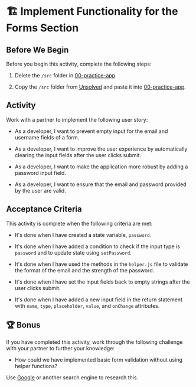 # 🏗️ Implement Functionality for the Forms Section

## Before We Begin

Before you begin this activity, complete the following steps:

1. Delete the `/src` folder in [00-practice-app](../00-practice-app/).

2. Copy the `/src` folder from [Unsolved](./Unsolved/) and paste it into [00-practice-app](../00-practice-app/).

## Activity

Work with a partner to implement the following user story:

* As a developer, I want to prevent empty input for the email and username fields of a form.
  
* As a developer, I want to improve the user experience by automatically clearing the input fields after the user clicks submit.

* As a developer, I want to make the application more robust by adding a password input field.

* As a developer, I want to ensure that the email and password provided by the user are valid.

## Acceptance Criteria

This activity is complete when the following criteria are met:

* It's done when I have created a state variable, `password`.

* It's done when I have added a condition to check if the input type is `password` and to update state using `setPassword`.

* It's done when I have used the methods in the `helper.js` file to validate the format of the email and the strength of the password.

* It's done when I have set the input fields back to empty strings after the user clicks submit.

* It's done when I have added a new input field in the return statement with `name`, `type`, `placeholder`, `value`, and `onChange` attributes.

## 🏆 Bonus

If you have completed this activity, work through the following challenge with your partner to further your knowledge:

* How could we have implemented basic form validation without using helper functions?

Use [Google](https://www.google.com) or another search engine to research this.

